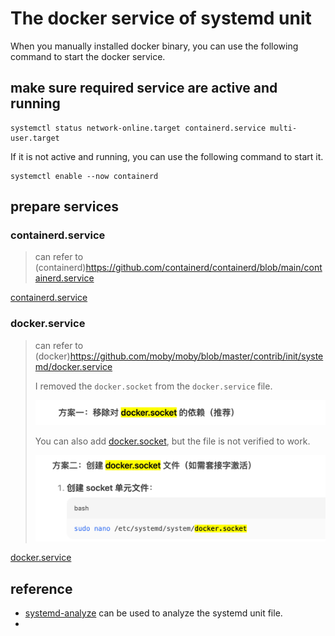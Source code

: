 # The docker service of systemd unit

When you manually installed docker binary, you can use the following command to start the docker service.

## make sure required service are active and running

```shell
systemctl status network-online.target containerd.service multi-user.target

```

If it is not active and running, you can use the following command to start it.
```shell
systemctl enable --now containerd
```

## prepare services


### containerd.service
> can refer to (containerd)https://github.com/containerd/containerd/blob/main/containerd.service

[containerd.service](containerd.service)

### docker.service
> can refer to (docker)https://github.com/moby/moby/blob/master/contrib/init/systemd/docker.service
> 
> I removed the `docker.socket` from the `docker.service` file.
> 
> ![docker.socket.remove.png](docker.socket.remove.png "docker.socket.remove.png")
> 
> You can also add [docker.socket](docker.socket), but the file is not verified to work.
> 
> ![docker.socket](docker.socket.png "docker.socket")
> 

[docker.service](docker.service)

## reference
- [systemd-analyze](https://www.freedesktop.org/software/systemd/man/latest/systemd-analyze.html) can be used to analyze the systemd unit file.
- 